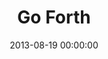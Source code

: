 ---
layout: series
series: "Go Forth"
permalink: "/go-forth/"
title: "Go Forth"
date: 2013-08-19 00:00:00
endDate: 2013-09-15 00:00:00
description: "Entrepreneurs see frontiers everywhere. They find potential in the mundane, reward in the risk, hope in the broken. Jesus calls us to do the sameto take new ground and reclaim the frontiers all around us. Go forth with us, as we learn what it takes to be spiritual entrepreneurs."
src: "http://s3.amazonaws.com/crossroads-media/images/190x110_GoForth.jpg"
---